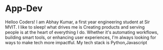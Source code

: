 # App-Dev

Helloo Coders! 
I am Abhay Kumar, a first year engineering student at Sir MVIT.
I like to sleep!
what drives me is
Creating products and serving people is at the heart of everything I do. Whether it's automating workflows, building smart tools, or enhancing user experiences, I'm always looking for ways to make tech more impactful.
My tech stack is Python,Javascript

